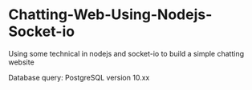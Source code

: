 # Chatting-Web-Using-Nodejs-Socket-io
Using some technical in nodejs and socket-io to build a simple chatting website

Database query: PostgreSQL version 10.xx
